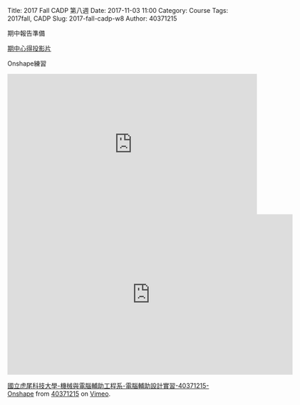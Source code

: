 Title: 2017 Fall CADP 第八週
Date: 2017-11-03 11:00
Category: Course
Tags: 2017fall, CADP
Slug: 2017-fall-cadp-w8
Author: 40371215

期中報告準備


<p><a href="http://slides.com/qwer879456/deck/fullscreen">期中心得投影片</a>




<!-- PELICAN_END_SUMMARY -->



Onshape練習



<iframe width="560" height="315" src="https://www.youtube.com/embed/v7LDKkbh8Pk" frameborder="0" allowfullscreen></iframe>


<iframe src="https://player.vimeo.com/video/242120686" width="640" height="360" frameborder="0" webkitallowfullscreen mozallowfullscreen allowfullscreen></iframe>

<p><a href="https://vimeo.com/242120686">國立虎尾科技大學-機械與電腦輔助工程系-電腦輔助設計實習-40371215-Onshape</a> from <a href="https://vimeo.com/user73357661">40371215</a> on <a href="https://vimeo.com">Vimeo</a>.</p>

